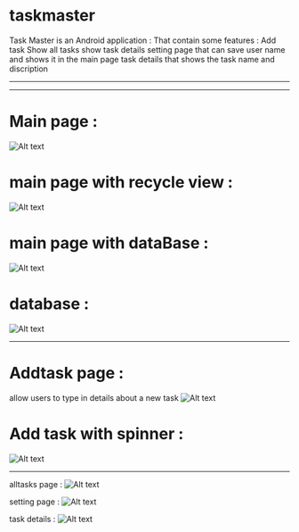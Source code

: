 # taskmaster
Task Master is an Android application : 
That contain some features :
Add task 
Show all tasks 
show task details 
setting page that can save user name and shows it in the main page 
task details that shows the task name and discription 

-------------------------------------------------------------------
-------------------------------------------------------------------


# Main page :
![Alt text](screenshots/mainpage1.PNG)

 # main page with recycle view :
![Alt text](screenshots/mainwithrecycleviewedit.PNG)


# main page with dataBase :
![Alt text](screenshots/mainwithdatabase.PNG)

# database :
![Alt text](screenshots/database.PNG)

-----------------------------------------------------------------
# Addtask page :
allow users to type in details about a new task
![Alt text](screenshots/addTask.PNG)

 # Add task with spinner :
![Alt text](screenshots/addwithspinner.PNG)

-------------------------------------------------------------------
alltasks page :
![Alt text](screenshots/alltasks.PNG)

setting page :
![Alt text](screenshots/setting1.PNG)


task details :
![Alt text](screenshots/taskdetails1.PNG)

